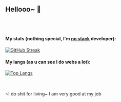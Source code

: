 ## Hellooo~ 👋

<br><br>

#### My stats (nothing special, I'm <ins>no stack</ins> developer):

[![GitHub Streak](http://github-readme-streak-stats.herokuapp.com?user=Ferenc1234&theme=dark&background=000000)](https://git.io/streak-stats)

#### My langs (as u can see I do webs a lot):

[![Top Langs](https://github-readme-stats.vercel.app/api/top-langs/?username=Ferenc1234&layout=compact&theme=vision-friendly-dark)](https://github.com/anuraghazra/github-readme-stats)

<br><br>
~I do shit for living~ I am very good at my job
